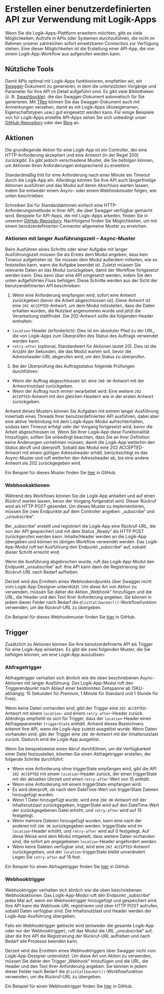 <properties 
	pageTitle="Erstellen einer API für Logik-Apps" 
	description="Erstellen einer benutzerdefinierten API zur Verwendung mit Logik-Apps" 
	authors="jeffhollan" 
	manager="dwrede" 
	editor="" 
	services="logic-apps" 
	documentationCenter=""/>

<tags
	ms.service="logic-apps"
	ms.workload="integration"
	ms.tgt_pltfrm="na"
	ms.devlang="na"	
	ms.topic="article"
	ms.date="07/25/2016"
	ms.author="jehollan"/>
    
# Erstellen einer benutzerdefinierten API zur Verwendung mit Logik-Apps

Wenn Sie die Logik-Apps-Plattform erweitern möchten, gibt es viele Möglichkeiten, Aufrufe in APIs oder Systemen durchzuführen, die nicht im Rahmen unserer zahlreichen sofort einsetzbaren Connectors zur Verfügung stehen. Eine dieser Möglichkeiten ist die Erstellung einer API-App, die von einem Logik-App-Workflow aus aufgerufen werden kann.

## Nützliche Tools

Damit APIs optimal mit Logik-Apps funktionieren, empfehlen wir, ein [Swagger](http://swagger.io)-Dokument zu generieren, in dem die unterstützten Vorgänge und Parameter für Ihre API im Detail aufgeführt sind. Es gibt viele Bibliotheken (z. B. [Swashbuckle](https://github.com/domaindrivendev/Swashbuckle)), die das Swagger-Dokument automatisch für Sie generieren. Mit [TRex](https://github.com/nihaue/TRex) können Sie das Swagger-Dokument auch mit Anmerkungen versehen, damit es mit Logik-Apps (Anzeigenamen, Eigenschaftstypen usw.) gut eingesetzt werden kann. Für einige Beispiele von für Logik-Apps erstellte API-Apps sehen Sie sich unbedingt unser [GitHub-Repository](http://github.com/logicappsio) oder den [Blog](http://aka.ms/logicappsblog) an.

## Aktionen

Die grundlegende Aktion für eine Logik-App ist ein Controller, der eine HTTP-Anforderung akzeptiert und eine Antwort (in der Regel 200) zurückgibt. Es gibt jedoch verschiedene Muster, die Sie befolgen können, um Aktionen Ihren Anforderungen entsprechend zu erweitern.

Standardmäßig tritt für eine Anforderung nach einer Minute ein Timeout durch die Logik-App ein. Allerdings können Sie Ihre API auch längerfristige Aktionen ausführen und das Modul auf deren Abschluss warten lassen, indem Sie entweder einem Async- oder einem Webhookmuster folgen, wie unten beschrieben.

Schreiben Sie für Standardaktionen einfach eine HTTP-Anforderungsmethode in Ihrer API, die über Swagger verfügbar gemacht wird. Beispiele für API-Apps, die mit Logic-Apps arbeiten, finden Sie in unserem [GitHub-Repository](https://github.com/logicappsio). Nachfolgend finden Sie Möglichkeiten, um mit einem benutzerdefinierten Connector allgemeine Muster zu erreichen.

### Aktionen mit langer Ausführungszeit – Async-Muster

Beim Ausführen eines Schritts oder einer Aufgabe mit langer Ausführungszeit müssen Sie als Erstes dem Modul angeben, dass kein Timeout aufgetreten ist. Sie müssen dem Modul außerdem mitteilen, wie es feststellen kann, wann die Aufgabe beendet ist. Zuletzt müssen Sie relevante Daten an das Modul zurückgeben, damit der Workflow fortgesetzt werden kann. Dies kann über eine API umgesetzt werden, indem Sie den unten aufgeführten Fluss befolgen. Diese Schritte werden aus der Sicht der benutzerdefinierten API beschrieben:

1. Wenn eine Anforderung empfangen wird, sofort eine Antwort zurückgeben (bevor die Arbeit abgeschlossen ist). Diese Antwort ist eine `202 ACCEPTED`-Antwort, um dem Modul mitzuteilen, dass die Daten erhalten wurden, die Nutzlast angenommen wurde und jetzt die Verarbeitung stattfindet. Die 202-Antwort sollte die folgenden Header enthalten:
 * `location`-Header (erforderlich): Dies ist ein absoluter Pfad zu der URL, die von Logik-Apps zum Überprüfen des Status des Auftrags verwendet werden kann.
 * `retry-after` (optional, Standardwert für Aktionen lautet 20). Dies ist die Anzahl der Sekunden, die das Modul warten soll, bevor die Adressheader-URL abgerufen wird, um den Status zu überprüfen.

2. Bei der Überprüfung des Auftragsstatus folgende Prüfungen durchführen:
 * Wenn der Auftrag abgeschlossen ist: eine `200 OK`-Antwort mit der Antwortnutzlast zurückgeben.
 * Wenn der Auftrag noch immer verarbeitet wird: Eine weitere `202 ACCEPTED`-Antwort mit den gleichen Headern wie in der ersten Antwort zurückgeben.

Anhand dieses Musters können Sie Aufgaben mit extrem langer Ausführung innerhalb eines Threads Ihrer benutzerdefinierten API ausführen, dabei aber eine aktive Verbindung mit dem Logik-Apps-Modul aufrechterhalten, sodass kein Timeout erfolgt oder der Vorgang fortgesetzt wird, bevor die Arbeit abgeschlossen ist. Wenn Sie Ihrer Logik-App diese Funktionalität hinzufügen, sollten Sie unbedingt beachten, dass Sie an Ihrer Definition keine Änderungen vornehmen müssen, damit die Logik-App weiterhin den Status abruft und überprüft. Sobald das Modul eine 202 ACCEPTED-Antwort mit einem gültigen Adressheader erhält, berücksichtigt es das Async-Muster und ruft weiterhin den Adressheader ab, bis eine andere Antwort als 202 zurückgegeben wird.

Ein Beispiel für dieses Muster finden Sie [hier](https://github.com/jeffhollan/LogicAppsAsyncResponseSample) in GitHub.

### Webhookaktionen

Während des Workflows können Sie die Logik-App anhalten und auf einen Rückruf warten lassen, bevor der Vorgang fortgesetzt wird. Dieser Rückruf wird als HTTP POST gesendet. Um dieses Muster zu implementieren, müssen Sie zwei Endpunkte auf dem Controller angeben: „subscribe“ und „unsubscribe“.

Bei „subscribe“ erstellt und registriert die Logik-App eine Rückruf-URL, die von der API gespeichert und mit dem Status „Ready“ als HTTP POST zurückgerufen werden kann. Inhalte/Header werden an die Logik-App übergeben und können im übrigen Workflow verwendet werden. Das Logik-App-Modul ruft bei Ausführung den Endpunkt „subscribe“ auf, sobald dieser Schritt erreicht wird.

Wenn die Ausführung abgebrochen wurde, ruft das Logik-App-Modul den Endpunkt „unsubscribe“ auf. Ihre API kann dann die Registrierung der Rückruf-URL nach Bedarf aufheben.

Derzeit wird das Ermitteln eines Webhookendpunkts über Swagger nicht vom Logik-App-Designer unterstützt. Um diese Art von Aktion zu verwenden, müssen Sie daher die Aktion „Webhook“ hinzufügen und die URL, die Header und den Text Ihrer Anforderung angeben. Sie können in jedem dieser Felder nach Bedarf die `@listCallbackUrl()`-Workflowfunktion verwenden, um die Rückruf-URL zu übergeben.

Ein Beispiel für dieses Webhookmuster finden Sie [hier](https://github.com/jeffhollan/LogicAppTriggersExample/blob/master/LogicAppTriggers/Controllers/WebhookTriggerController.cs) in GitHub.

## Trigger

Zusätzlich zu Aktionen können Sie Ihre benutzerdefinierte API als Trigger für eine Logik-App einsetzen. Es gibt die zwei folgenden Muster, die Sie befolgen können, um eine Logik-App auszulösen:

### Abfragetrigger

Abfragetrigger verhalten sich ähnlich wie die oben beschriebenen Async-Aktionen mit langer Ausführung. Das Logik-App-Modul ruft den Triggerendpunkt nach Ablauf einer bestimmten Zeitspanne ab (SKU-abhängig: 15 Sekunden für Premium, 1 Minute für Standard und 1 Stunde für Free).

Wenn keine Daten vorhanden sind, gibt der Trigger eine `202 ACCEPTED`-Antwort mit einem `location`- und einem `retry-after`-Header zurück. Allerdings empfiehlt es sich für Trigger, dass der `location`-Header einen Abfrageparameter `triggerState` enthält. Anhand dieses Bezeichners erkennt Ihre API, wann die Logik-App zuletzt ausgelöst wurde. Wenn Daten vorhanden sind, gibt der Trigger eine `200 OK`-Antwort mit der Inhaltsnutzlast zurück. Dadurch wird die Logik-App ausgelöst.

Wenn Sie beispielsweise einen Abruf durchführen, um die Verfügbarkeit einer Datei festzustellen, könnten Sie einen Abfragetrigger erstellen, der folgende Schritte durchführt:

* Wenn eine Anforderung ohne triggerState empfangen wird, gibt die API `202 ACCEPTED` mit einem `location`-Header zurück, der einen triggerState mit der aktuellen Uhrzeit und einen `retry-after`-Wert von 15 enthält.
* Wenn eine Anforderung mit einem triggerState empfangen wird:
 * Es wird überprüft, ob nach dem DateTime-Wert von triggerState Dateien hinzugefügt wurden.
  * Wenn 1 Datei hinzugefügt wurde, wird eine `200 OK`-Antwort mit der Inhaltsnutzlast zurückgegeben, triggerState wird auf den DateTime-Wert der zurückgegebenen Datei erhöht, und `retry-after` wird auf 15 festgelegt.
  * Wenn mehrere Dateien hinzugefügt wurden, kann eine nach der anderen mit `200 OK` zurückgegeben werden. triggerState wird im `location`-Header erhöht, und `retry-after` wird auf 0 festgelegt. Auf diese Weise wird dem Modul mitgeteilt, dass weitere Daten vorhanden sind, die sofort am angegebenen `location`-Header angefordert werden.
  * Wenn keine Dateien verfügbar sind, wird eine `202 ACCEPTED`-Antwort zurückgegeben, und der `location`-triggerState bleibt unverändert. Legen Sie `retry-after` auf 15 fest.

Ein Beispiel für einen Abfragetrigger finden Sie [hier](https://github.com/jeffhollan/LogicAppTriggersExample/tree/master/LogicAppTriggers) in GitHub.

### Webhooktrigger

Webhooktrigger verhalten sich ähnlich wie die oben beschriebenen Webhookaktionen. Das Logik-App-Modul ruft den Endpunkt „subscribe“ jedes Mal auf, wenn ein Webhooktrigger hinzugefügt und gespeichert wird. Ihre API kann die Webhook-URL registrieren und über HTTP POST aufrufen, sobald Daten verfügbar sind. Die Inhaltsnutzlast und Header werden der Logik-App-Ausführung übergeben.

Falls ein Webhooktrigger gelöscht wird (entweder die gesamte Logik-App oder nur der Webhooktrigger), ruft das Modul die URL „unsubscribe“ auf, über die Ihre API die Registrierung der Rückruf-URL aufheben und nach Bedarf alle Prozesse beenden kann.

Derzeit wird das Ermitteln eines Webhooktriggers über Swagger nicht vom Logik-App-Designer unterstützt. Um diese Art von Aktion zu verwenden, müssen Sie daher den Trigger „Webhook“ hinzufügen und die URL, die Header und den Text Ihrer Anforderung angeben. Sie können in jedem dieser Felder nach Bedarf die `@listCallbackUrl()`-Workflowfunktion verwenden, um die Rückruf-URL zu übergeben.

Ein Beispiel für einen Webhooktrigger finden Sie [hier](https://github.com/jeffhollan/LogicAppTriggersExample/tree/master/LogicAppTriggers) in GitHub.

<!---HONumber=AcomDC_0803_2016-->